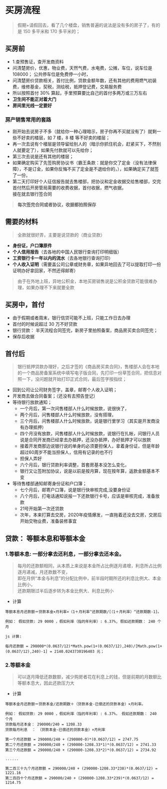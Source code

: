 # 买房流程

>假期+请假回去，看了几个楼盘，销售普遍的说法是没有多的房子了，有的是 150 多平米和 170 多平米的；



## 买房前

- 1.查预售证，查开发商资料
- 问清楚房价，优惠，物业费，天然气费，水电费，公摊，车位，说车位是 108000； 公共停车位是免费停一小时，
- 问清楚房价贷款相关，首付比例，贷款金额年数，还有其他的费用燃气初装费，维修基金，契税，测绘税，抵押登记费，交易服务费
- 所以按照首付 30% 算起，手里预算要比自己的首付多两万或三万左右
- **卫生间不能正对着大门**
- **房间里光线一定要好**


### 房产销售常用的套路
- 刚开始去说房子不多（就给你一种心理暗示，房子你再不买就没有了）就剩一些不好卖的楼层，如 7 楼，8 楼 等不好卖的楼层；
- 再一次去说有个楼层是领导留给别人的（暗示你抓住机会，赶紧买下，不然别人就要定了），如果先付款就可以先给你；
- 第三次去说是还有其他的楼层；
- 如果确定购买了先签购房协议书（霸王条款：就是你交了定金（没有法律保障），不是订金，如果你反悔不买了定金是不退给你的，），如果确定买了就签了一份，   
- 第二天打印好个人征信报告就去售楼部，把协议和定金收据交给售楼部，交完首付然后开房管局需要的收费收据，首付收据，燃气收据，    
  接在就去银行签合同

>**每次签完合同或者协议，收据都拍照保存**

## 需要的材料
>全款就很好弄，主要是说贷款的（商业贷款）
- **身份证，户口簿原件**
- **个人信用报告**（去各地的中国人民银行查询打印明细版）
- **工资银行卡一年以内的流水**（去各地银行查询打印）
- **个人收入证明**（需要盖公司公章或财务章，如果异地回去了可以提取打印一份证明办好拿回家，不然还得邮寄）

>由于在外地上班，异地公积金，本地买房销售说是公积金贷款可能很难办理，如果办理不下来就要全款

## 买房中，首付
- 由于假期或者周末，银行信贷可能不上班，只能工作日去办理
- 首付的时候说超过 30 万不好贷款
- 银行贷款： 半天流程合同签完，新房子里拍照备案，商品房买卖合同签完；
- 保存后收据

## 首付后

>银行抵押贷款办理好，之后才签的《商品房买卖合同》，售楼部人会在本地的一个商品房备案系统中填写电子版合同，先打印一份草签合同，把信息对照一下，没问题就开始打印正式合同，最后签字按指纹；

- 回到公司让公司财务签字，盖章，邮寄个人收入证明；
- 开发商去做合同备案；（还没有去预告登记）
- 等待银行放款通知；
  - 一个月后，第一次问售楼部人什么时候放款，说很快了，
  - 两个月后，问售楼部人什么时候放款，没有搭理，
  - 三个月后，问售楼部人什么时候放款，说是银行里学习（其实是开发商没有办理抵押）
  - 四个月没有放款，问售楼部人什么时候放款，说银行在扎帐，问银行人员说是合同开发商已经拿去办抵押，还没办抵押，办好抵押才可以放款
  - 接着开发商那边说银行说的单身的必须要担保人，拿着身份证，但是年龄超过60周岁不能当担保人，信用有记录的也不行
  - 担保人弄好
  - 六个月后，银行贷款利率调整，首套房基本没怎么变化，
  - 银行又让签附加协议，说是以前是按月算，现在按年算，返款金额基本不变
- 等待售楼部通知邮寄身份证和户口簿；
  - 七个月后，邮寄户口簿，说是银行快审核完成,没要身份证
  - 八个月后，打电话通知说报一下还款银行卡号，应该是审核完成，准备放款
  - 21号开始第一次还贷款
  - 次年，本来打算去交房，2020年疫情爆发，一直拖着还没去交房，交房后开始交物业费，准备装修事宜



## 贷款： 等额本息和等额本金

### 1.等额本息: 一部分拿去还利息，一部分拿去还本金。
>每月的还款额相同，从本质上来说是本金所占比例逐月递增，利息所占比例逐月递减，月还款数不变，  
即在月供“本金与利息”的分配比例中，前半段时期所还的利息比例大、本金比例小，    
还款期限过半后逐步转为本金比例大、利息比例小  

- 计算
```
等额本息月还款额＝贷款本金×月利率×（1＋月利率^还款期数/[（1＋月利率）^还款期数-1]。

例如： 假如贷款: 29 0000 ，假如利率（指的年利率）: 6.37%, 假如还款期数： 240 个月

js 计算:   

每月还款额 = 290000*(0.0637/12)*Math.pow(1+(0.0637/12),240)/[Math.pow(1+(0.0637/12),240)-1] = 2140.0243730196403 元；
```

### 2.等额本金
>可以逐月降低还款数额，减少购房者花在利息上的钱，但是前期的月数额比等额本息大，因此还款压力大  

- 计算
```
等额本金月还款额＝贷款本金/还款期数＋（贷款本金-已偿还的贷款本金）×月利率。

例如： 假如贷款: 29 0000 ，假如利率（指的年利率）: 6.37%， 假如还款期数： 240 个月
贷款每月还本金： 290000/240 = 1208.33
贷款每月利息  ： （贷款本金-已偿还的贷款本金）×月利率

第一个月还款额 = 290000/240 + (290000-0)*(0.0637/12) = 2747.75
第二个月还款额 = 290000/240 + (290000-1208.33*1)*(0.0637/12) = 2741.33
第三个月还款额 = 290000/240 + (290000-1208.33*2)*(0.0637/12) = 2734.92

......

第二百三十九个月还款额 = 290000/240 + (290000-1208.33*238)*(0.0637/12) = 1221.16
第二百四十个月还款额 = 290000/240 + (290000-1208.33*239)*(0.0637/12) = 1214.75
```
